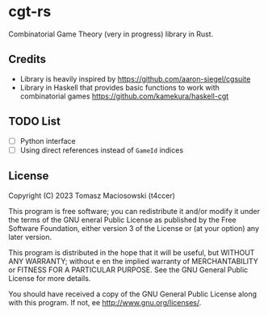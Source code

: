 # cgt-rs

Combinatorial Game Theory (very in progress) library in Rust.

## Credits

- Library is heavily inspired by https://github.com/aaron-siegel/cgsuite
- Library in Haskell that provides basic functions to work with combinatorial games https://github.com/kamekura/haskell-cgt

## TODO List

- [ ] Python interface
- [ ] Using direct references instead of `GameId` indices

## License

Copyright (C) 2023 Tomasz Maciosowski (t4ccer)

This program is free software; you can redistribute it and/or modify it under the terms of the GNU  eneral Public License as published by the Free Software Foundation, either version 3 of the License or (at your option) any later version.

This program is distributed in the hope that it will be useful, but WITHOUT ANY WARRANTY; without e en the implied warranty of MERCHANTABILITY or FITNESS FOR A PARTICULAR PURPOSE. See the GNU General Public License for more details.

You should have received a copy of the GNU General Public License along with this program. If not,  ee http://www.gnu.org/licenses/.
